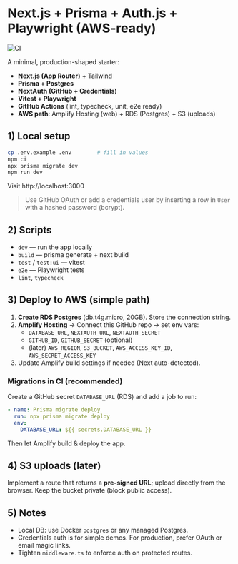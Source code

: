 # Next.js + Prisma + Auth.js + Playwright (AWS-ready)
![CI](https://github.com/amyru/nextjs-aws-starter/actions/workflows/ci.yml/badge.svg)

A minimal, production-shaped starter:
- **Next.js (App Router)** + Tailwind
- **Prisma + Postgres**
- **NextAuth (GitHub + Credentials)**
- **Vitest + Playwright**
- **GitHub Actions** (lint, typecheck, unit, e2e ready)
- **AWS path**: Amplify Hosting (web) + RDS (Postgres) + S3 (uploads)

## 1) Local setup

```bash
cp .env.example .env        # fill in values
npm ci
npx prisma migrate dev
npm run dev
```

Visit http://localhost:3000

> Use GitHub OAuth or add a credentials user by inserting a row in `User` with a hashed password (bcrypt).

## 2) Scripts
- `dev` — run the app locally
- `build` — prisma generate + next build
- `test` / `test:ui` — vitest
- `e2e` — Playwright tests
- `lint`, `typecheck`

## 3) Deploy to AWS (simple path)
1. **Create RDS Postgres** (db.t4g.micro, 20GB). Store the connection string.
2. **Amplify Hosting** → Connect this GitHub repo → set env vars:
   - `DATABASE_URL`, `NEXTAUTH_URL`, `NEXTAUTH_SECRET`
   - `GITHUB_ID`, `GITHUB_SECRET` (optional)
   - (later) `AWS_REGION`, `S3_BUCKET`, `AWS_ACCESS_KEY_ID`, `AWS_SECRET_ACCESS_KEY`
3. Update Amplify build settings if needed (Next auto-detected).

### Migrations in CI (recommended)
Create a GitHub secret `DATABASE_URL` (RDS) and add a job to run:
```yaml
- name: Prisma migrate deploy
  run: npx prisma migrate deploy
  env:
    DATABASE_URL: ${{ secrets.DATABASE_URL }}
```
Then let Amplify build & deploy the app.

## 4) S3 uploads (later)
Implement a route that returns a **pre-signed URL**; upload directly from the browser.
Keep the bucket private (block public access).

## 5) Notes
- Local DB: use Docker `postgres` or any managed Postgres.
- Credentials auth is for simple demos. For production, prefer OAuth or email magic links.
- Tighten `middleware.ts` to enforce auth on protected routes.
